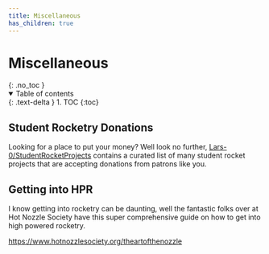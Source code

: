 ```yaml
---
title: Miscellaneous
has_children: true
---
```


<h1>Miscellaneous</h1>{: .no_toc }
<details open markdown="block">
  <summary>
    Table of contents
  </summary>
  {: .text-delta }
1. TOC
{:toc}
</details>

## Student Rocketry Donations

Looking for a place to put your money? Well look no further,
[Lars-0/StudentRocketProjects] contains a curated list of many student rocket
projects that are accepting donations from patrons like you.

[lars-0/studentrocketprojects]: https://github.com/Lars-0/StudentRocketProjects

## Getting into HPR

I know getting into rocketry can be daunting, well the fantastic folks over at
Hot Nozzle Society have this super comprehensive guide on how to get
into high powered rocketry.

<https://www.hotnozzlesociety.org/theartofthenozzle>
